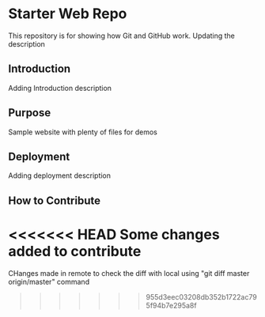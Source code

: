 # Starter Web Repo

This repository is for showing how Git and GitHub work. 
Updating the description

## Introduction
Adding Introduction description

## Purpose

Sample website with plenty of files for demos

## Deployment
Adding deployment description 

## How to Contribute
<<<<<<< HEAD
Some changes added to contribute 
=======
CHanges made in remote to check the diff with local using "git diff master origin/master" command
>>>>>>> 955d3eec03208db352b1722ac795f94b7e295a8f
